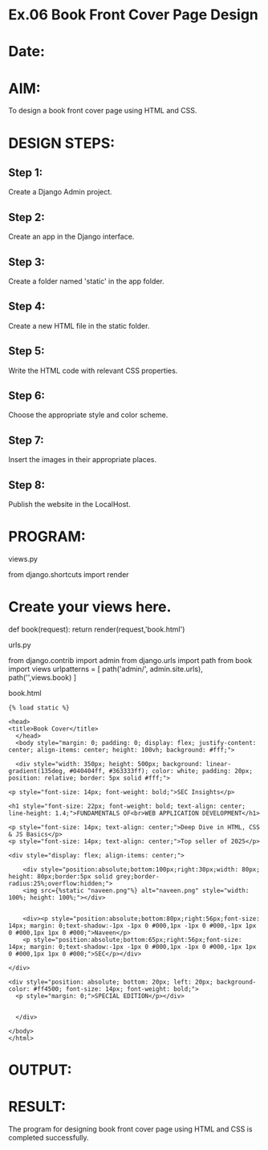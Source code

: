# Ex.06 Book Front Cover Page Design
# Date:
# AIM:
To design a book front cover page using HTML and CSS.

# DESIGN STEPS:
## Step 1:
Create a Django Admin project.

## Step 2:
Create an app in the Django interface.

## Step 3:
Create a folder named 'static' in the app folder.

## Step 4:
Create a new HTML file in the static folder.

## Step 5:
Write the HTML code with relevant CSS properties.

## Step 6:
Choose the appropriate style and color scheme.

## Step 7:
Insert the images in their appropriate places.

## Step 8:
Publish the website in the LocalHost.

# PROGRAM:
views.py 

from django.shortcuts import render

# Create your views here.
def book(request):
return render(request,'book.html')


urls.py


from django.contrib import admin
from django.urls import path
from book import views
urlpatterns = [
path('admin/', admin.site.urls),
path('',views.book)
]


book.html


    {% load static %}

    <head>
    <title>Book Cover</title>
      </head>
      <body style="margin: 0; padding: 0; display: flex; justify-content: center; align-items: center; height: 100vh; background: #fff;">

      <div style="width: 350px; height: 500px; background: linear-gradient(135deg, #040404ff, #363333ff); color: white; padding: 20px; position: relative; border: 5px solid #fff;">

    <p style="font-size: 14px; font-weight: bold;">SEC Insights</p>

    <h1 style="font-size: 22px; font-weight: bold; text-align: center; line-height: 1.4;">FUNDAMENTALS OF<br>WEB APPLICATION DEVELOPMENT</h1>

    <p style="font-size: 14px; text-align: center;">Deep Dive in HTML, CSS & JS Basics</p>
    <p style="font-size: 14px; text-align: center;">Top seller of 2025</p>

    <div style="display: flex; align-items: center;">
        
        <div style="position:absolute;bottom:100px;right:30px;width: 80px; height: 80px;border:5px solid grey;border-radius:25%;overflow:hidden;">
        <img src={%static "naveen.png"%} alt="naveen.png" style="width: 100%; height: 100%;"></div>
            
    
        <div><p style="position:absolute;bottom:80px;right:56px;font-size: 14px; margin: 0;text-shadow:-1px -1px 0 #000,1px -1px 0 #000,-1px 1px 0 #000,1px 1px 0 #000;">Naveen</p>
        <p style="position:absolute;bottom:65px;right:56px;font-size: 14px; margin: 0;text-shadow:-1px -1px 0 #000,1px -1px 0 #000,-1px 1px 0 #000,1px 1px 0 #000;">SEC</p></div>
    
    </div>

    <div style="position: absolute; bottom: 20px; left: 20px; background-color: #ff4500; font-size: 14px; font-weight: bold;">
      <p style="margin: 0;">SPECIAL EDITION</p></div>
    

      </div>

    </body>
    </html>



# OUTPUT:
# RESULT:
The program for designing book front cover page using HTML and CSS is completed successfully.

